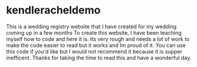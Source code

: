 # kendleracheldemo
This is a wedding registry website that I have created for my wedding coming up in a few months
To create this website, I have been teaching myself how to code and here it is. 
Its very rough and needs a lot of work to make the code easier to read but it works and Im proud of it.
You can use this code if you'd like but I would not recommend it because it is supper inefficent.
Thanks for taking the time to read this and have a wonderful day.
